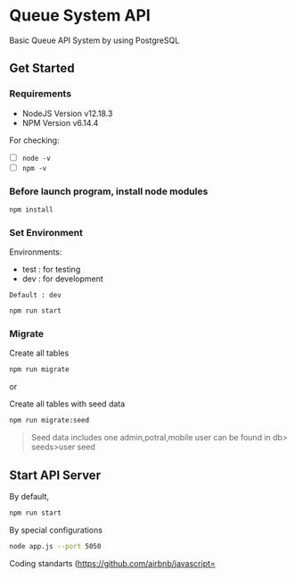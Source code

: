 # Queue System API

Basic Queue API System by using PostgreSQL

## Get Started

### Requirements

- NodeJS Version v12.18.3
- NPM Version v6.14.4

For checking:

- [ ] `node -v`
- [ ] `npm -v`

### Before launch program, install node modules

```bash
npm install
```

### Set Environment

Environments:

- test : for testing
- dev : for development

`Default : dev`

```bash
npm run start
```

### Migrate

Create all tables

```bash
npm run migrate
```

or

Create all tables with seed data

```bash
npm run migrate:seed
```

> Seed data includes one admin,potral,mobile user can be found in db> seeds>user seed

## Start API Server

By default,

```bash
npm run start
```

By special configurations

```bash
node app.js --port 5050
```

Coding standarts
(https://github.com/airbnb/javascript=